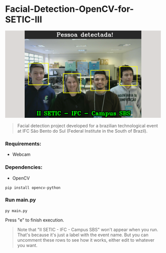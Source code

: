 # Facial-Detection-OpenCV-for-SETIC-III

![1684263812331](image/README/1684263812331.png)

> Facial detection project developed for a brazilian technological event at IFC São Bento do Sul (Federal Institute in the South of Brazil).

### Requirements:

* Webcam

### Dependencies:

* OpenCV

```
pip install opencv-python
```

### Run main.py

```
py main.py
```

Press "e" to finish execution.

> Note that "II SETIC - IFC - Campus SBS" won't appear when you run. That's because it's just a label with the event name. But you can uncomment these rows to see how it works, either edit to whatever you want.

